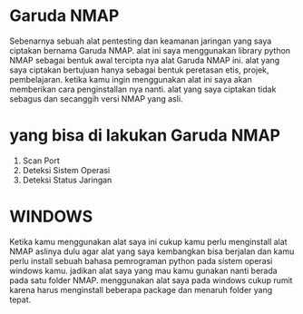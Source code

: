 # Garuda NMAP
Sebenarnya sebuah alat pentesting dan keamanan jaringan yang saya ciptakan bernama Garuda NMAP. alat ini saya menggunakan library python NMAP sebagai bentuk awal tercipta nya alat Garuda NMAP ini. alat yang saya ciptakan bertujuan hanya sebagai bentuk peretasan etis, projek, pembelajaran. ketika kamu ingin menggunakan alat ini saya akan memberikan cara penginstallan nya nanti. alat yang saya ciptakan tidak sebagus dan secanggih versi NMAP yang asli.

# yang bisa di lakukan Garuda NMAP
1. Scan Port
2. Deteksi Sistem Operasi
3. Deteksi Status Jaringan

# WINDOWS
Ketika kamu menggunakan alat saya ini cukup kamu perlu menginstall alat NMAP aslinya dulu agar alat yang saya kembangkan bisa berjalan dan kamu perlu install sebuah bahasa pemrograman python pada sistem operasi windows kamu. jadikan alat saya yang mau kamu gunakan nanti berada pada satu folder NMAP. menggunakan alat saya pada windows cukup rumit karena harus menginstall beberapa package dan menaruh folder yang tepat.
